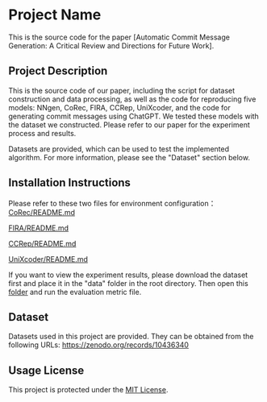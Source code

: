# Project Name

This is the source code for the paper [Automatic Commit Message Generation: A
Critical Review and Directions for Future Work].

## Project Description
This is the source code of our paper, including the script for  dataset construction and data processing, as well as the code for reproducing five models: NNgen, CoRec, FIRA, CCRep, UniXcoder, and the code for generating commit messages using ChatGPT. We tested these models with the dataset we constructed. Please refer to our paper for the experiment process and results.

Datasets are provided, which can be used to test the implemented algorithm. For more information, please see the "Dataset" section below.

## Installation Instructions
Please refer to these two files for environment configuration：  
[CoRec/README.md](CoRec/README.md)

[FIRA/README.md](FIRA/README.md)

[CCRep/README.md](CCRep/README.md)

[UniXcoder/README.md](UniXcoder/README.md)



If you want to view the experiment results, please download the dataset first and place it in the "data" folder in the root directory. Then open this [folder](evaluation) and run the evaluation metric file.
## Dataset

Datasets used in this project are provided. They can be obtained from the following URLs: https://zenodo.org/records/10436340


## Usage License

This project is protected under the [MIT License](LICENSE).


